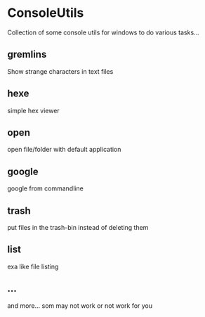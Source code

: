 # ConsoleUtils

Collection of some console utils for windows to do various tasks...

## gremlins

Show strange characters in text files

## hexe

simple hex viewer

## open

open file/folder with default application

## google

google from commandline

## trash

put files in the trash-bin instead of deleting them

## list

exa like file listing

## ...

and more... som may not work or not work for you